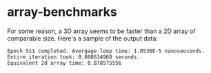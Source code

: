 # array-benchmarks
For some reason, a 3D array seems to be faster than a 2D array of comparable size. Here's a sample of the output data:

    Epoch 511 completed. Avergage loop time: 1.0536E-5 nanoseoconds.
    Entire iteration took: 0.088634968 seconds.
    Equivalent 2d array time: 0.878575556
